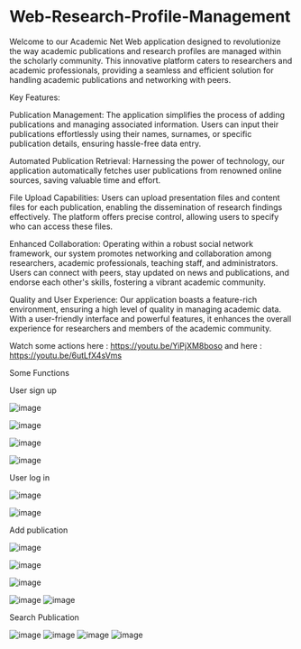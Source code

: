# Web-Research-Profile-Management
Welcome to our Academic Net Web application designed to revolutionize the way academic publications and research profiles are managed within the scholarly community. This innovative platform caters to researchers and academic professionals, providing a seamless and efficient solution for handling academic publications and networking with peers.

Key Features:

Publication Management: The application simplifies the process of adding publications and managing associated information. Users can input their publications effortlessly using their names, surnames, or specific publication details, ensuring hassle-free data entry.

Automated Publication Retrieval: Harnessing the power of technology, our application automatically fetches user publications from renowned online sources, saving valuable time and effort.

File Upload Capabilities: Users can upload presentation files and content files for each publication, enabling the dissemination of research findings effectively. The platform offers precise control, allowing users to specify who can access these files.

Enhanced Collaboration: Operating within a robust social network framework, our system promotes networking and collaboration among researchers, academic professionals, teaching staff, and administrators. Users can connect with peers, stay updated on news and publications, and endorse each other's skills, fostering a vibrant academic community.

Quality and User Experience: Our application boasts a feature-rich environment, ensuring a high level of quality in managing academic data. With a user-friendly interface and powerful features, it enhances the overall experience for researchers and members of the academic community.


Watch some actions here :  https://youtu.be/YiPjXM8boso 
and here : https://youtu.be/6utLfX4sVms


Some Functions 

User sign up

![image](https://github.com/user-attachments/assets/438cf657-8258-43cd-b796-0ef6356676d4)

![image](https://github.com/user-attachments/assets/55e63c08-f33f-4749-8df6-16458ad649ae)

![image](https://github.com/user-attachments/assets/a9b14de9-f39a-4fa3-bd28-066998ccbe6e)

![image](https://github.com/user-attachments/assets/9df4ac2a-72ec-4eec-96c6-36121cf29728)



User log in

![image](https://github.com/user-attachments/assets/3cb7749e-763a-444a-aea2-64dc54eaedd9)

![image](https://github.com/user-attachments/assets/68048564-4a01-4b65-9676-57b25822c696)


Add publication

![image](https://github.com/user-attachments/assets/e2b0b274-515c-4f22-890b-38bf0ac6d801)


![image](https://github.com/user-attachments/assets/eec64617-4437-4422-9ab5-9d433119d79f)

![image](https://github.com/user-attachments/assets/a8878d5c-c57c-4ea5-b461-54bb1ec56d30)


![image](https://github.com/user-attachments/assets/0098602a-215e-4f1f-9710-2fd25f3593e7)
![image](https://github.com/user-attachments/assets/5888c21a-6663-45dd-8abd-c9313e9fdc0d)


Search Publication

![image](https://github.com/user-attachments/assets/736c33c3-d679-4459-9d89-e0ec89fc2902)
![image](https://github.com/user-attachments/assets/6df829df-0831-464e-8377-f13710b33a1d)
![image](https://github.com/user-attachments/assets/d1b3abb8-603e-4294-8ee2-0b09c30ea3a7)
![image](https://github.com/user-attachments/assets/d40ea8d2-5b77-4820-a452-8cf4ad7b9b87)








